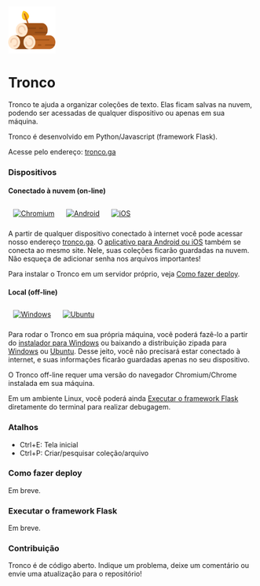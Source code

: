 <a href="http://tronco.ga/" target="_blank"><img width="96" alt="Tronco" src="https://github.com/alvelvis/Tronco/raw/master/flask/static/favicon.png"></a>

# Tronco

Tronco te ajuda a organizar coleções de texto. Elas ficam salvas na nuvem, podendo ser acessadas de qualquer dispositivo ou apenas em sua máquina.

<!--Diversas ferramentas de processamento de linguagem natural compõem o arsenal do Tronco. Veja X.-->

Tronco é desenvolvido em Python/Javascript (framework Flask).

Acesse pelo endereço: [tronco.ga](https://tronco.ga)

### Dispositivos

#### Conectado à nuvem (on-line)

<a href="https://tronco.ga"><img width="48" alt="Chromium" style="padding:10px" src="https://upload.wikimedia.org/wikipedia/commons/f/f3/Chromium_Material_Icon.png"></a> <a href="https://tronco.ga/app"><img width="48" style="padding:10px" alt="Android" src="https://upload.wikimedia.org/wikipedia/commons/thumb/a/a0/APK_format_icon.png/600px-APK_format_icon.png"></a> <a href="https://tronco.ga/app"><img width="48" style="padding:10px" alt="iOS" src="https://i.ya-webdesign.com/images/ios-android-icon-png-5.png"></a>

A partir de qualquer dispositivo conectado à internet você pode acessar nosso endereço [tronco.ga](https://tronco.ga). O [aplicativo para Android ou iOS](https://tronco.ga/app) também se conecta ao mesmo site. Nele, suas coleções ficarão guardadas na nuvem. Não esqueça de adicionar senha nos arquivos importantes!

Para instalar o Tronco em um servidor próprio, veja [Como fazer deploy](#Como-fazer-deploy).

#### Local (off-line)

<a href="https://github.com/alvelvis/Tronco/raw/master/dist/Tronco-Windows.exe"><img width="48" style="padding:10px" alt="Windows" src="https://toppng.com/uploads/preview/windows-logo-windows-10-icon-11562965900vhcwfeiee5.png"></a> <a href="https://github.com/alvelvis/Tronco/raw/master/dist/Tronco-Ubuntu.zip"><img style="padding:10px" width="48" alt="Ubuntu" src="https://encrypted-tbn0.gstatic.com/images?q=tbn%3AANd9GcR2rSSpKVBohI4AXgBaUjFVYqO73ou2l9AOXw&usqp=CAU"></a>

Para rodar o Tronco em sua própria máquina, você poderá fazê-lo a partir do [instalador para Windows](https://github.com/alvelvis/Tronco/raw/master/dist/Tronco-Windows.exe) ou baixando a distribuição zipada para [Windows](https://github.com/alvelvis/Tronco/raw/master/dist/Tronco-Windows.zip) ou [Ubuntu](https://github.com/alvelvis/Tronco/raw/master/dist/Tronco-Ubuntu.zip). Desse jeito, você não precisará estar conectado à internet, e suas informações ficarão guardadas apenas no seu dispositivo.

O Tronco off-line requer uma versão do navegador Chromium/Chrome instalada em sua máquina.

Em um ambiente Linux, você poderá ainda [Executar o framework Flask](#Executar-o-framework-Flask) diretamente do terminal para realizar debugagem.

### Atalhos

- Ctrl+E: Tela inicial
- Ctrl+P: Criar/pesquisar coleção/arquivo

### Como fazer deploy

Em breve.

### Executar o framework Flask

Em breve.

### Contribuição

Tronco é de código aberto. Indique um problema, deixe um comentário ou envie uma atualização para o repositório!
